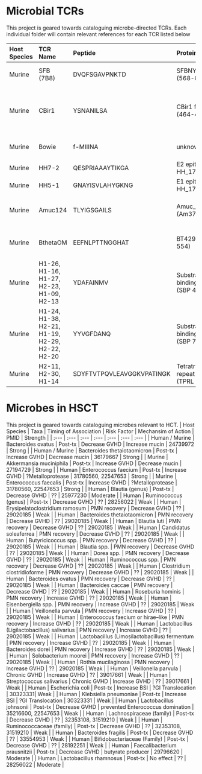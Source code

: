 # Microbial TCRs
This project is geared towards cataloguing microbe-directed TCRs.
Each individual folder will contain relevant references for each TCR listed below

| Host Species  | TCR Name      | Peptide         | Protein                   | Target                             | Native MHC    | PMID     | Manuscript |
| :--- | :--- | :--- | :--- | :--- | :--- | :--- | :--- |
| Murine        | SFB (7B8)     | DVQFSGAVPNKTD   | SFBNYU_003340 (568-880)   | Candidatus arthromatus (Savagella) | H2-IAb        | 24739972 | 2014 Nature; Yang Y et al |
| Murine        | CBir1         | YSNANILSA       | CBir1 flagellin (464-472) | Commensal flagellin                | H2-IAb        | 29777027, 22923434 | 2018 J. Immunol; Chiaranunt P et al / 2012 Science; Hand TW et al |
| Murine        | Bowie         | f-MIIINA        | unknown                   | S. epi formylated peptide          | H2-M3         | 29358051 | 2018 Cell; Linehan J et al |
| Murine        | HH7-2         | QESPRIAAAYTIKGA | E2 epitope, HH_1713       | H. hepaticus                       | H2-IAb        | 29414937 | 2018 Nature; Xu M et al |
| Murine        | HH5-1         | GNAYISVLAHYGKNG | E1 epitope, HH_1713       | H. hepaticus                       | H2-IAb        | 29414937 | 2018 Nature; Xu M et al |
| Murine        | Amuc124       | TLYIGSGAILS     | Amuc_RS03735 (Am3735-1)   | A. muciniphilia                    | H2-IAb        | 31221858 | 2019 Science; Ansaldo E et al |
| Murine        | BthetaOM      | EEFNLPTTNGGHAT  | BT4295 (541-554)          | B. Thetaiotaomicron                | H2-IAb        | 30737355 | 2019 Sci Immunol; Wegorzewska E et al |
| Murine        | H1-26, H1-16, H1-27, H2-23, H1-09, H2-13 | YDAFAINMV | Substrate-binding protein (SBP 405-413) | Firmicutes          | H2-IAb        | 37587342 | 2024 Nature; Nagashima K et al |
| Murine        | H1-24, H1-38, H2-21, H1-19, H2-29, H2-22, H2-20 | YYVGFDANQ | Substrate-binding protein (SBP 76-84) | Firmicutes          | H2-IAb        | 37587342 | 2024 Nature; Nagashima K et al |
| Murine        | H2-11, H2-30, H1-14 | SDYFTVTPQVLEAVGGKVPATINGK | Tetratricopeptide repeat lipoprotein (TPRL 29-53) | Bacteroides   | H2-IAb        | 37587342 | 2024 Nature; Nagashima K et al |

# Microbes in HSCT
This project is geared towards cataloguing microbes relevant to HCT.
| Host Species    | Taxa                          | Timing of Association | Risk Factor   | Mechansim of Action        | PMID     | Strength |
| :--- | :--- | :--- | :--- | :--- | :--- | :--- |
| Human / Murine | Bacteroides ovatus             | Post-tx       | Decrease GVHD   | Increase mucin    | 24739972 | Strong | 
| Human / Murine | Bacteroides thetaiotaomicron   | Post-tx       | Increase GVHD   | Decrease mucin    | 36179667 | Strong | 
| Murine         | Akkermansia muciniphila        | Post-tx       | Increase GVHD   | Decrease mucin    | 27194729 | Strong | 
| Human          | Enterococcus faecium           | Post-tx       | Increase GVHD   | ?Metalloprotease  | 31780560, 22547653 | Strong | 
| Murine         | Enterococcus faecalis          | Post-tx       | Increase GVHD   | ?Metalloprotease  | 31780560, 22547653 | Strong | 
| Human          | Blautia (genus)                | Post-tx       | Decrease GVHD   | ??  | 25977230 | Moderate |
| Human          | Ruminococcus (genus)           | Post-tx       | Decrease GVHD   | ??  | 28256022 | Weak |
| Human          | Erysipelatoclostridium ramosum | PMN recovery  | Decrease GVHD   | ??  | 29020185 | Weak |
| Human          | Bacteroides thetaiotaomicron   | PMN recovery  | Decrease GVHD   | ??  | 29020185 | Weak |
| Human          | Blautia luti                   | PMN recovery  | Decrease GVHD   | ??  | 29020185 | Weak |
| Human          | Candidatus soleaferrea         | PMN recovery  | Decrease GVHD   | ??  | 29020185 | Weak |
| Human          | Butyricicoccus spp.            | PMN recovery  | Decrease GVHD   | ??  | 29020185 | Weak |
| Human          | Blautia spp.                   | PMN recovery  | Decrease GVHD   | ??  | 29020185 | Weak |
| Human          | Dorea spp.                     | PMN recovery  | Decrease GVHD   | ??  | 29020185 | Weak |
| Human          | Ruminococcus spp.              | PMN recovery  | Decrease GVHD   | ??  | 29020185 | Weak |
| Human          | Clostridium clostridioforme    | PMN recovery  | Decrease GVHD   | ??  | 29020185 | Weak |
| Human          | Bacteroides ovatus             | PMN recovery  | Decrease GVHD   | ??  | 29020185 | Weak |
| Human          | Bacteroides caccae             | PMN recovery  | Decrease GVHD   | ??  | 29020185 | Weak |
| Human          | Roseburia hominis              | PMN recovery  | Increase GVHD   | ??  | 29020185 | Weak |
| Human          | Eisenbergiella spp.            | PMN recovery  | Increase GVHD   | ??  | 29020185 | Weak |
| Human          | Veillonella parvula            | PMN recovery  | Increase GVHD   | ??  | 29020185 | Weak |
| Human          | Enterococcus faecium or hirae–like | PMN recovery  | Increase GVHD   | ??  | 29020185 | Weak |
| Human          | Lactobacillus (Ligilactobacillus) salivarius       | PMN recovery  | Increase GVHD   | ??  | 29020185 | Weak |
| Human          | Lactobacillus (Limosilactobacillus) fermentum        | PMN recovery  | Increase GVHD   | ??  | 29020185 | Weak |
| Human          | Bacteroides dorei              | PMN recovery  | Increase GVHD   | ??  | 29020185 | Weak |
| Human          | Solobacterium moorei           | PMN recovery  | Increase GVHD   | ??  | 29020185 | Weak |
| Human          | Rothia mucilaginosa            | PMN recovery  | Increase GVHD   | ??  | 29020185 | Weak |
| Human          | Veillonella parvula            | Chronic GVHD  | Increase GVHD   | ??  | 39017661 | Weak |
| Human          | Streptococcus salivarius       | Chronic GVHD  | Increase GVHD   | ??  | 39017661 | Weak |
| Human          | Escherichia coli               | Post-tx  | Increase BSI   | ?GI Translocation  | 30323331| Weak |
| Human          | Klebsiella pneumoniae          | Post-tx  | Increase BSI   | ?GI Translocation  | 30323331 | Weak |
| Human          | Lactobacillus johnsonii          | Post-tx  | Decrease GVHD   | prevented Enterococcus domination  | 35216600, 22547653 | Weak |
| Human          | Lachnospiraceae (family)          | Post-tx  | Decrease GVHD   | ??  | 32353108, 31519210 | Weak |
| Human          | Ruminococcaceae (family)          | Post-tx  | Decrease GVHD   | ??  | 32353108, 31519210 | Weak |
| Human          | Bacteroides fragilis         | Post-tx  | Decrease GVHD   | ??  | 33554953 | Weak |
| Human          | Bifidobacteriaceae (Family)         | Post-tx  | Decrease GVHD   | ??  | 28192251 | Weak |
| Human          | Faecalibacterium prausnitzii       | Post-tx  | Decrease GVHD   | butyrate producer  | 29796620 | Moderate |
| Human          | Lactobacillus rhamnosus       | Post-tx  | No effect   | ?? | 28256022 | Moderate |


